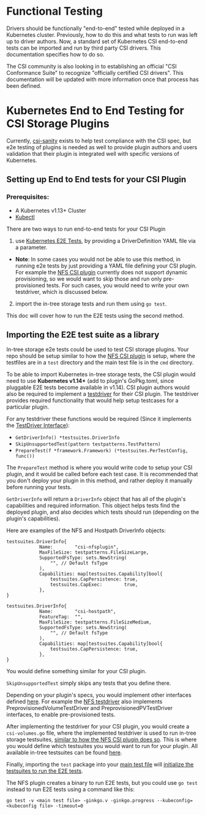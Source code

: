 # Functional Testing

Drivers should be functionally "end-to-end" tested while deployed in a Kubernetes cluster. Previously, how to do this and what tests to run was left up to driver authors. Now, a standard set of Kubernetes CSI end-to-end tests can be imported and run by third party CSI drivers. This documentation specifies how to do so.

The CSI community is also looking in to establishing an official "CSI Conformance Suite" to recognize "officially certified CSI drivers".  This documentation will be updated with more information once that process has been defined.

# Kubernetes End to End Testing for CSI Storage Plugins

Currently, [csi-sanity](https://github.com/kubernetes-csi/csi-test/tree/master/cmd/csi-sanity) exists to help test compliance with the CSI spec, but e2e testing of plugins is needed as well to provide plugin authors and users validation that their plugin is integrated well with specific versions of Kubernetes.

## Setting up End to End tests for your CSI Plugin

### Prerequisites:
 * A Kubernetes v1.13+ Cluster
 * [Kubectl](https://kubernetes.io/docs/tasks/tools/install-kubectl/#install-kubectl)

There are two ways to run end-to-end tests for your CSI Plugin
 1) use [Kubernetes E2E Tests](https://github.com/kubernetes/kubernetes/tree/master/test/e2e/storage/external), by providing a DriverDefinition YAML file via a parameter. 
 * **Note**: In some cases you would not be able to use this method, in running e2e tests by just providing a YAML file defining your CSI plugin. For example the [NFS CSI plugin](https://github.com/kubernetes-csi/csi-driver-nfs) currently does not support dynamic provisioning, so we would want to skip those and run only pre-provisioned tests. For such cases, you would need to write your own testdriver, which is discussed below. 
 
 2) import the in-tree storage tests and run them using `go test`. 
 
 This doc will cover how to run the E2E tests using the second method.

## Importing the E2E test suite as a library

In-tree storage e2e tests could be used to test CSI storage plugins. Your repo should be setup similar to how the [NFS CSI plugin](https://github.com/kubernetes-csi/csi-driver-nfs) is setup, where the testfiles are in a `test` directory and the main test file is in the `cmd` directory.

To be able to import Kubernetes in-tree storage tests, the CSI plugin would need to use **Kubernetes v1.14+** (add to plugin's GoPkg.toml, since pluggable E2E tests become available in v1.14). CSI plugin authors would also be required to implement a [testdriver](https://github.com/kubernetes/kubernetes/blob/6644db9914379a4a7b3d3487b41b2010f226e4dc/test/e2e/storage/testsuites/testdriver.go#L31) for their CSI plugin. The testdriver provides required functionality that would help setup testcases for a particular plugin. 

For any testdriver these functions would be required (Since it implements the [TestDriver Interface](https://github.com/kubernetes/kubernetes/blob/6644db9914379a4a7b3d3487b41b2010f226e4dc/test/e2e/storage/testsuites/testdriver.go#L31)):
 - `GetDriverInfo() *testsuites.DriverInfo`
 - `SkipUnsupportedTest(pattern testpatterns.TestPattern)`
 - `PrepareTest(f *framework.Framework) (*testsuites.PerTestConfig, func())` 
 
The `PrepareTest` method is where you would write code to setup your CSI plugin, and it would be called before each test case. It is recommended that you don't deploy your plugin in this method, and rather deploy it manually before running your tests.

`GetDriverInfo` will return a `DriverInfo` object that has all of the plugin's capabilities and required information. This object helps tests find the deployed plugin, and also decides which tests should run (depending on the plugin's capabilities).

Here are examples of the NFS and Hostpath DriverInfo objects:

```
testsuites.DriverInfo{
			Name:        "csi-nfsplugin",
			MaxFileSize: testpatterns.FileSizeLarge,
			SupportedFsType: sets.NewString(
				"", // Default fsType
			),
			Capabilities: map[testsuites.Capability]bool{
				testsuites.CapPersistence: true,
				testsuites.CapExec:        true,
			},
}
```

```
testsuites.DriverInfo{
			Name:        "csi-hostpath",
			FeatureTag:  "",
			MaxFileSize: testpatterns.FileSizeMedium,
			SupportedFsType: sets.NewString(
				"", // Default fsType
			),
			Capabilities: map[testsuites.Capability]bool{
				testsuites.CapPersistence: true,
			},
}
```

You would define something similar for your CSI plugin.

`SkipUnsupportedTest` simply skips any tests that you define there.

Depending on your plugin's specs, you would implement other interfaces defined [here](https://github.com/kubernetes/kubernetes/blob/6644db9914379a4a7b3d3487b41b2010f226e4dc/test/e2e/storage/testsuites/testdriver.go#L61). For example the [NFS testdriver](https://github.com/kubernetes-csi/csi-driver-nfs/blob/193faa0f2aa92a3be0855764a1126ff3cdcd3e77/test/nfs-testdriver.go#L66) also implements PreprovisionedVolumeTestDriver and PreprovisionedPVTestDriver interfaces, to enable pre-provisioned tests. 

After implementing the testdriver for your CSI plugin, you would create a `csi-volumes.go` file, where the implemented testdriver is used to run in-tree storage testsuites, [similar to how the NFS CSI plugin does so](https://github.com/kubernetes-csi/csi-driver-nfs/blob/193faa0f2aa92a3be0855764a1126ff3cdcd3e77/test/csi-volumes.go#L37). This is where you would define which testsuites you would want to run for your plugin. All available in-tree testsuites can be found [here](https://github.com/kubernetes/kubernetes/tree/master/test/e2e/storage/testsuites).

Finally, importing the `test` package into your [main test file](https://github.com/kubernetes-csi/csi-driver-nfs/blob/193faa0f2aa92a3be0855764a1126ff3cdcd3e77/cmd/tests/nfs-e2e.go#L18) will [initialize the testsuites to run the E2E tests](https://github.com/kubernetes-csi/csi-driver-nfs/blob/193faa0f2aa92a3be0855764a1126ff3cdcd3e77/test/csi-volumes.go#L37).

The NFS plugin creates a binary to run E2E tests, but you could use `go test` instead to run E2E tests using a command like this:
```
go test -v <main test file> -ginkgo.v -ginkgo.progress --kubeconfig=<kubeconfig file> -timeout=0
```

